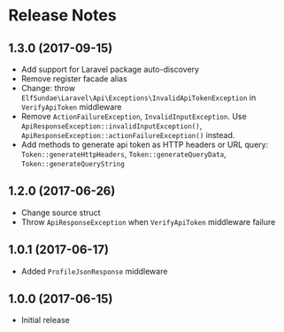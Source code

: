 # Release Notes

## 1.3.0 (2017-09-15)

- Add support for Laravel package auto-discovery
- Remove register facade alias
- Change: throw `ElfSundae\Laravel\Api\Exceptions\InvalidApiTokenException` in `VerifyApiToken` middleware
- Remove `ActionFailureException`, `InvalidInputException`. Use `ApiResponseException::invalidInputException()`, `ApiResponseException::actionFailureException()` instead.
- Add methods to generate api token as HTTP headers or URL query: `Token::generateHttpHeaders`, `Token::generateQueryData`, `Token::generateQueryString`

## 1.2.0 (2017-06-26)

- Change source struct
- Throw `ApiResponseException` when `VerifyApiToken` middleware failure

## 1.0.1 (2017-06-17)

- Added `ProfileJsonResponse` middleware

## 1.0.0 (2017-06-15)

- Initial release
